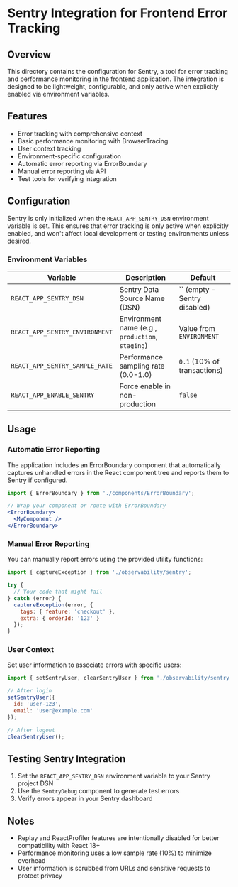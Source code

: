 # Sentry Integration for Frontend Error Tracking

## Overview

This directory contains the configuration for Sentry, a tool for error tracking and performance monitoring in the frontend application. The integration is designed to be lightweight, configurable, and only active when explicitly enabled via environment variables.

## Features

- Error tracking with comprehensive context
- Basic performance monitoring with BrowserTracing
- User context tracking
- Environment-specific configuration
- Automatic error reporting via ErrorBoundary
- Manual error reporting via API
- Test tools for verifying integration

## Configuration

Sentry is only initialized when the `REACT_APP_SENTRY_DSN` environment variable is set. This ensures that error tracking is only active when explicitly enabled, and won't affect local development or testing environments unless desired.

### Environment Variables

| Variable | Description | Default |
|----------|-------------|---------|
| `REACT_APP_SENTRY_DSN` | Sentry Data Source Name (DSN) | `` (empty - Sentry disabled) |
| `REACT_APP_SENTRY_ENVIRONMENT` | Environment name (e.g., `production`, `staging`) | Value from `ENVIRONMENT` |
| `REACT_APP_SENTRY_SAMPLE_RATE` | Performance sampling rate (0.0-1.0) | `0.1` (10% of transactions) |
| `REACT_APP_ENABLE_SENTRY` | Force enable in non-production | `false` |

## Usage

### Automatic Error Reporting

The application includes an ErrorBoundary component that automatically captures unhandled errors in the React component tree and reports them to Sentry if configured.

```jsx
import { ErrorBoundary } from './components/ErrorBoundary';

// Wrap your component or route with ErrorBoundary
<ErrorBoundary>
  <MyComponent />
</ErrorBoundary>
```

### Manual Error Reporting

You can manually report errors using the provided utility functions:

```jsx
import { captureException } from './observability/sentry';

try {
  // Your code that might fail
} catch (error) {
  captureException(error, {
    tags: { feature: 'checkout' },
    extra: { orderId: '123' }
  });
}
```

### User Context

Set user information to associate errors with specific users:

```jsx
import { setSentryUser, clearSentryUser } from './observability/sentry';

// After login
setSentryUser({
  id: 'user-123',
  email: 'user@example.com'
});

// After logout
clearSentryUser();
```

## Testing Sentry Integration

1. Set the `REACT_APP_SENTRY_DSN` environment variable to your Sentry project DSN
2. Use the `SentryDebug` component to generate test errors
3. Verify errors appear in your Sentry dashboard

## Notes

- Replay and ReactProfiler features are intentionally disabled for better compatibility with React 18+
- Performance monitoring uses a low sample rate (10%) to minimize overhead
- User information is scrubbed from URLs and sensitive requests to protect privacy
